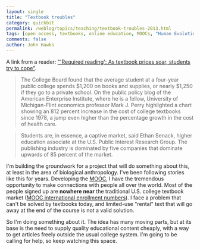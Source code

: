 ```yaml
---
layout: single 
title: "Textbook troubles" 
category: quickbit
permalink: /weblog/topics/teaching/textbook-troubles-2013.html
tags: [open access, textbooks, online education, MOOCs, "Human Evolution Past and Future", education, "homin.in"] 
comments: false 
author: John Hawks 
---
```


A link from a reader: <a href="http://www.nbcnews.com/business/required-reading-textbook-prices-soar-students-try-cope-8C11140099">"'Required reading': As textbook prices soar, students try to cope"</a>.



<blockquote>The College Board found that the average student at a four-year public college spends $1,200 on books and supplies, or nearly $1,250 if they go to a private school. On the public policy blog of the American Enterprise Institute, where he is a fellow, University of Michigan-Flint economics professor Mark J. Perry highlighted a chart showing an 812 percent increase in the cost of college textbooks since 1978, a jump even higher than the percentage growth in the cost of health care.</blockquote>



<blockquote>Students are, in essence, a captive market, said Ethan Senack, higher education associate at the U.S. Public Interest Research Group. The publishing industry is dominated by five companies that dominate upwards of 85 percent of the market.</blockquote>



I'm building the groundwork for a project that will do something about this, at least in the area of biological anthropology. I've been following stories like this for years. Developing the <a href="http://johnhawks.net/courses/mooc/hawks-mooc-first-announcement-2013.html">MOOC</a>, I have the tremendous opportunity to make connections with people all over the world. Most of the people signed up are <strong>nowhere near</strong> the traditional U.S. college textbook market (<a href="http://johnhawks.net/weblog/topics/teaching/international-mooc-enrollment-2013.html">MOOC international enrollment numbers</a>). I face a problem that can't be solved by textbooks today, and limited-use "rental" text that will go away at the end of the course is not a valid solution. 



So I'm doing something about it. The idea has many moving parts, but at its base is the need to supply quality educational content cheaply, with a way to get articles freely outside the usual college system. I'm going to be calling for help, so keep watching this space. 




